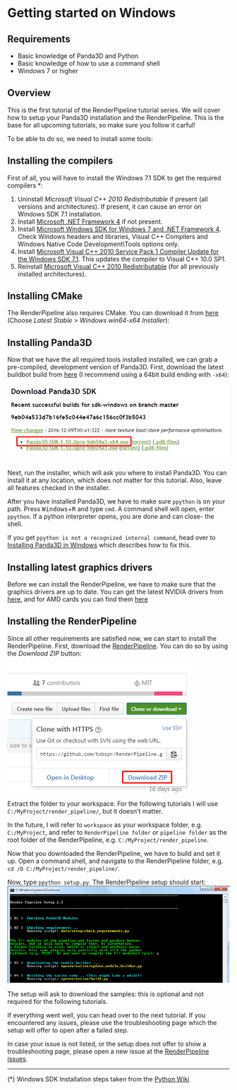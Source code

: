 # Getting started on Windows

## Requirements
- Basic knowledge of Panda3D and Python
- Basic knowledge of how to use a command shell
- Windows 7 or higher

## Overview
This is the first tutorial of the RenderPipeline tutorial series. We will cover how to
setup your Panda3D installation and the RenderPipeline.
This is the base for all upcoming tutorials, so make sure you follow it carful!

To be able to do so, we need to install some tools:

## Installing the compilers

First of all, you will have to install the Windows 7.1 SDK to get the required compilers *:

1. Uninstall *Microsoft Visual C++ 2010 Redistributable* if present
   (all versions and architectures). If present, it can cause an error on Windows SDK 7.1 installation. 
2. Install <a href="https://www.microsoft.com/download/details.aspx?id=24872" target="_blank">Microsoft .NET Framework 4</a>
   if not present. 
3. Install <a href="https://www.microsoft.com/download/details.aspx?id=8279" target="_blank">Microsoft Windows SDK for Windows 7 and .NET Framework 4</a>.
   Check Windows headers and libraries, Visual C++ Compilers and Windows Native Code Development\Tools options only. 
4. Install <a href="https://www.microsoft.com/download/details.aspx?id=4422" target="_blank">Microsoft Visual C++ 2010 Service Pack 1 Compiler Update for the Windows SDK 7.1</a>. This updates the compiler to Visual C++ 10.0 SP1. 
5. Reinstall <a href="https://www.microsoft.com/download/details.aspx?id=26999" target="_blank">Microsoft Visual C++ 2010 Redistributable</a> (for all previously installed architectures). 


## Installing CMake

The RenderPipeline also requires CMake.
You can download it from <a href="https://cmake.org/download/" target="_blank">here</a> (Choose *Latest Stable* > *Windows win64-x64 Installer*):


## Installing Panda3D

Now that we have the all required tools installed installed, we can grab a pre-compiled, development version of Panda3D.
First, download the latest buildbot build from <a href="http://www.panda3d.org/download.php?platform=windows&version=devel&sdk" target="_blank">here</a>
(I recommend using a 64bit build ending with `-x64`):

<img src="panda3d_download.png" alt="Panda3D Download Page" />

Next, run the installer, which will ask you where to install Panda3D.
You can install it at any location, which does not matter for this tutorial.
Also, leave all features checked in the installer.

After you have installed Panda3D, we have to make sure `ppython` is on your path. Press <kbd>Windows</kbd>+<kbd>R</kbd> and type `cmd`.
A command shell will open, enter `ppython`. If a python interpreter opens, you are done and can close- the shell.

If you get `ppython is not a recognized internal command`, head over to <a href="https://www.panda3d.org/manual/index.php/Installing_Panda3D_in_Windows">Installing Panda3D in Windows</a>
which describes how to fix this.


## Installing latest graphics drivers

Before we can install the RenderPipeline, we have to make sure that the graphics drivers are up to date.
You can get the latest NVIDIA drivers from <a href="http://www.nvidia.com/download/index.aspx" target="_blank">here</a>, and for
AMD cards you can find them <a href="http://support.amd.com/de-de/download" target="_blank">here</a>


## Installing the RenderPipeline

Since all other requirements are satisfied now, we can start to install the RenderPipeline.
First, download the <a href="http://github.com/tobspr/RenderPipeline" target="_blank">RenderPipeline</a>. You can do so by using the *Download ZIP* button:

<img src="rp_download.png" alt="RenderPipeline Download" />

Extract the folder to your workspace. For the following tutorials I will use `C:/MyProject/render_pipeline/`, but it doesn't matter.

In the future, I will refer to `workspace` as your workspace folder, e.g. `C:/MyProject`, and refer to
`RenderPipeline folder` or `pipeline folder` as the root folder of the RenderPipeline, e.g. `C:/MyProject/render_pipeline`.

Now that you downloaded the RenderPipeline, we have to build and set it up. Open a command shell, and navigate to the 
RenderPipeline folder, e.g. `cd /D C:/MyProject/render_pipeline/`. 

Now, type `ppython setup.py`. The RenderPipeline setup should start:
<img src="rp_setup.png" alt="RenderPipeline Setup" />

The setup will ask to download the samples: this is optional and not required for the following tutorials.

If everything went well, you can head over to the next tutorial.
If you encountered any issues, please use the troubleshooting page which the setup will offer to open after a failed step.

In case your issue is not listed, or the setup does not offer to show a troubleshooting page, please open a new issue at the
<a href="https://github.com/tobspr/RenderPipeline/issues">RenderPipeline issues</a>.

---


(*) Windows SDK Installation steps taken from the <a href="https://wiki.python.org/moin/WindowsCompilers#Microsoft_Visual_C.2B-.2B-_10.0_standalone:_Windows_SDK_7.1_.28x86.2C_x64.2C_ia64.29" target="_blank">Python Wiki</a>
